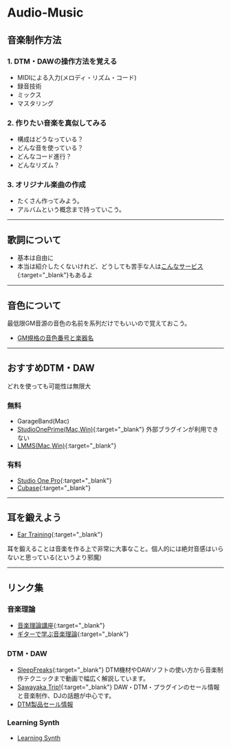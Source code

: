 # Audio-Music

## 音楽制作方法
### 1. DTM・DAWの操作方法を覚える
- MIDIによる入力(メロディ・リズム・コード)
- 録音技術
- ミックス
- マスタリング

### 2. 作りたい音楽を真似してみる
- 構成はどうなっている？
- どんな音を使っている？
- どんなコード進行？
- どんなリズム？
 
### 3. オリジナル楽曲の作成
- たくさん作ってみよう。
- アルバムという概念まで持っていこう。

---
## 歌詞について
- 基本は自由に
- 本当は紹介したくないけれど、どうしても苦手な人は[こんなサービス](https://shikaki.diatonic.codes/){:target="_blank"}もあるよ

---
## 音色について
最低限GM音源の音色の名前を系列だけでもいいので覚えておこう。
- [GM規格の音色番号と楽器名](http://www.synapse.ne.jp/seiji/music/midi/gm.html)


---

## おすすめDTM・DAW
どれを使っても可能性は無限大
### 無料
- GarageBand(Mac)
- [StudioOnePrime(Mac,Win)](https://www.mi7.co.jp/products/presonus/studioone/prime/){:target="_blank"}
外部ブラグインが利用できない
- [LMMS(Mac,Win)](https://lmms.io/){:target="_blank"}

### 有料
- [Studio One Pro](https://www.mi7.co.jp/products/presonus/studioone/buy/){:target="_blank"}
- [Cubase](https://www.steinberg.net/ja/cubase/){:target="_blank"}

---

## 耳を鍛えよう
- [Ear Training](https://tonedear.com/){:target="_blank"}

耳を鍛えることは音楽を作る上で非常に大事なこと。個人的には絶対音感はいらないと思っている(というより邪魔)

---
## リンク集
### 音楽理論
- [音楽理論講座](http://blog.livedoor.jp/u_hagino/%E9%9F%B3%E6%A5%BD%E7%90%86%E8%AB%96%E8%AC%9B%E5%BA%A7%E3%80%80ver1.3.pdf){:target="_blank"}
- [ギターで学ぶ音楽理論](https://guitar-hakase.com/theory/){:target="_blank"}

### DTM・DAW
- [SleepFreaks](https://sleepfreaks-dtm.com/){:target="_blank"}
DTM機材やDAWソフトの使い方から音楽制作テクニックまで動画で幅広く解説しています。
- [Sawayaka Trip!](https://sawayakatrip.com/){:target="_blank"}
DAW・DTM・プラグインのセール情報と音楽制作、DJの話題が中心です。
- [DTM製品セール情報](https://sleepfreaks-dtm.com/category/sale/)

### Learning Synth
- [Learning Synth](https://learningsynths.ableton.com/ja/)